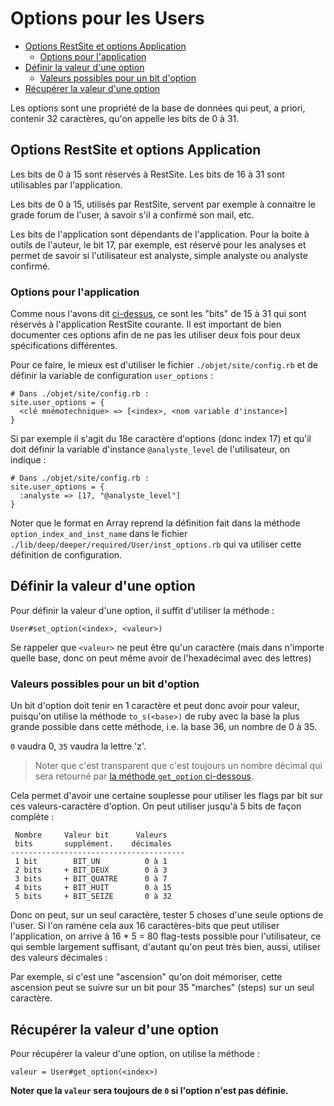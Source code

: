 # Options pour les Users

* [Options RestSite et options Application](#optionsrestsiteetapp)
  * [Options pour l'application](#optionspourapplication)
* [Définir la valeur d'une option](#definirlavaleurduneoption)
  * [Valeurs possibles pour un bit d'option](#valeurspossiblepourunbitdoption)
* [Récupérer la valeur d'une option](#connaitrelavaleurduneoptions)

Les options sont une propriété de la base de données qui peut, a priori, contenir 32 caractères, qu'on appelle les bits de 0 à 31.

<a name='optionsrestsiteetapp'></a>

## Options RestSite et options Application

Les bits de 0 à 15 sont réservés à RestSite. Les bits de 16 à 31 sont utilisables par l'application.

Les bits de 0 à 15, utilisés par RestSite, servent par exemple à connaitre le grade forum de l'user, à savoir s'il a confirmé son mail, etc.

Les bits de l'application sont dépendants de l'application. Pour la boite à outils de l'auteur, le bit 17, par exemple, est réservé pour les analyses et permet de savoir si l'utilisateur est analyste, simple analyste ou analyste confirmé.

<a name='optionspourapplication'></a>

### Options pour l'application

Comme nous l'avons dit [ci-dessus](#optionsrestsiteetapp), ce sont les "bits" de 15 à 31 qui sont réservés à l'application RestSite courante. Il est important de bien documenter ces options afin de ne pas les utiliser deux fois pour deux spécifications différentes.

Pour ce faire, le mieux est d'utiliser le fichier `./objet/site/config.rb` et de définir la variable de configuration `user_options` :

    # Dans ./objet/site/config.rb :
    site.user_options = {
      <clé mnémotechnique> => [<index>, <nom variable d'instance>]
    }

Si par exemple il s'agit du 18e caractère d'options (donc index 17) et qu'il doit définir la variable d'instance `@analyste_level` de l'utilisateur, on indique :

    # Dans ./objet/site/config.rb :
    site.user_options = {
      :analyste => [17, "@analyste_level"]
    }

Noter que le format en Array reprend la définition fait dans la méthode `option_index_and_inst_name` dans le fichier `./lib/deep/deeper/required/User/inst_options.rb` qui va utiliser cette définition de configuration.

<a name='definirlavaleurduneoption'></a>

## Définir la valeur d'une option

Pour définir la valeur d'une option, il suffit d'utiliser la méthode :

    User#set_option(<index>, <valeur>)

Se rappeler que `<valeur>` ne peut être qu'un caractère (mais dans n'importe quelle base, donc on peut même avoir de l'hexadécimal avec des lettres)

<a name='valeurspossiblepourunbitdoption'></a>

### Valeurs possibles pour un bit d'option

Un bit d'option doit tenir en 1 caractère et peut donc avoir pour valeur, puisqu'on utilise la méthode `to_s(<base>)` de ruby avec la base la plus grande possible dans cette méthode, i.e. la base 36, un nombre de 0 à 35.

`0` vaudra 0, `35` vaudra la lettre 'z'.

> Noter que c'est transparent que c'est toujours un nombre décimal qui sera retourné par [la méthode `get_option` ci-dessous](#connaitrelavaleurduneoptions).

Cela permet d'avoir une certaine souplesse pour utiliser les flags par bit sur ces valeurs-caractère d'option. On peut utiliser jusqu'à 5 bits de façon complète :

     Nombre     Valeur bit      Valeurs
     bits       supplément.    décimales
    ---------------------------------------
     1 bit        BIT_UN          0 à 1       
     2 bits     + BIT_DEUX        0 à 3
     3 bits     + BIT_QUATRE      0 à 7
     4 bits     + BIT_HUIT        0 à 15
     5 bits     + BIT_SEIZE       0 à 32

Donc on peut, sur un seul caractère, tester 5 choses d'une seule options de l'user. Si l'on ramène cela aux 16 caractères-bits que peut utiliser l'application, on arrive à 16 * 5 = 80 flag-tests possible pour l'utilisateur, ce qui semble largement suffisant, d'autant qu'on peut très bien, aussi, utiliser des valeurs décimales :

Par exemple, si c'est une "ascension" qu'on doit mémoriser, cette ascension peut se suivre sur un bit pour 35 "marches" (steps) sur un seul caractère.

<a name='connaitrelavaleurduneoptions'></a>

## Récupérer la valeur d'une option

Pour récupérer la valeur d'une option, on utilise la méthode :

    valeur = User#get_option(<index>)

**Noter que la `valeur` sera toujours de `0` si l'option n'est pas définie.**
